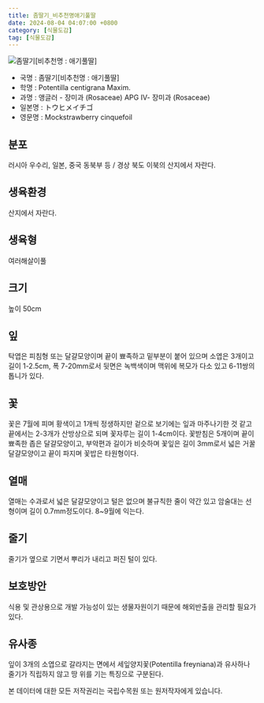 ```yaml
---
title: 좀딸기_비추천명애기풀딸
date: 2024-08-04 04:07:00 +0800
category: [식물도감]
tag: [식물도감]
---
```




![좀딸기[비추천명 : 애기풀딸]](/fileUpload/plants/basic/Rosaceae/Potentilla/13361/13361_1_th2.jpg)
- 국명 : 좀딸기[비추천명 : 애기풀딸]
- 학명 : Potentilla centigrana Maxim.
- 과명 : 앵글러 - 장미과 (Rosaceae) APG Ⅳ- 장미과 (Rosaceae)
- 일본명 : トウヒメイチゴ
- 영문명 : Mockstrawberry cinquefoil


## 분포
러시아 우수리, 일본, 중국 동북부 등 / 경상 북도 이북의 산지에서 자란다.
## 생육환경
산지에서 자란다.
## 생육형
여러해살이풀 
## 크기
높이 50cm
## 잎
탁엽은 피침형 또는 달걀모양이며 끝이 뾰족하고 밑부분이 붙어 있으며 소엽은 3개이고 길이 1-2.5cm, 폭 7-20mm로서 뒷면은 녹백색이며 맥위에 복모가 다소 있고 6-11쌍의 톱니가 있다.
## 꽃
꽃은 7월에 피며 황색이고 1개씩 정생하지만 겉으로 보기에는 잎과 마주나기한 것 같고 끝에서는 2-3개가 산방상으로 되며 꽃자루는 길이 1-4cm이다. 꽃받침은 5개이며 끝이 뾰족한 좁은 달걀모양이고, 부악편과 길이가 비슷하며 꽃잎은 길이 3mm로서 넓은 거꿀달걀모양이고 끝이 파지며 꽃밥은 타원형이다.
## 열매
열매는 수과로서 넓은 달걀모양이고 털은 없으며 불규칙한 줄이 약간 있고 암술대는 선형이며 길이 0.7mm정도이다. 8~9월에 익는다.
## 줄기
줄기가 옆으로 기면서 뿌리가 내리고 퍼진 털이 있다.
## 보호방안
식용 및 관상용으로 개발 가능성이 있는 생물자원이기 때문에 해외반출을 관리할 필요가 있다. 
## 유사종
잎이 3개의 소엽으로 갈라지는 면에서 세잎양지꽃(Potentilla freyniana)과 유사하나 줄기가 직립하지 않고 땅 위를 기는 특징으로 구분된다.






본 데이터에 대한 모든 저작권리는 국립수목원 또는 원저작자에게 있습니다.
